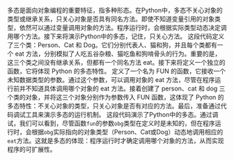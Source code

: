 多态是面向对象编程的重要特征，指多种形态。在Python中，多态不关心对象的类型或继承关系，只关心对象是否具有同名方法。即使不知道变量引用的对象类型，依然可以通过变量调用对象的方法。程序运行时，会根据实际类型动态决定调用哪个方法。接下来将演示Python中的多态，记住，只关心方法。 
这段代码定义了三个类：Person、Cat 和 Dog。它们分别代表人、猫和狗，并且每个类都有一个 eat 方法，分别模拟了人吃五谷杂粮、猫吃鱼和狗啃骨头的行为。重要的是，这三个类之间没有继承关系，但都有一个同名方法 eat。接下来将定义一个独立的函数，它将体现 Python 的多态特性。 
定义了一个名为 FUN 的函数，它接收一个未知数据类型的参数。通过这个参数，可以调用对象的 eat 方法，尽管在程序运行前并不知道具体调用哪个对象的 eat 方法。接着创建了 person、cat 和 dog 三个类的对象，并将这三个对象分别作为参数传入 FUN 函数，这体现了 Python 的多态特性：不关心对象的类型，只关心对象是否有对应的方法。最后，准备通过代码调试工具来演示多态的运行机制。 
这段代码演示了Python中的多态。通过调试，我们可以看到，尽管函数`fun`的参数`obg`类型在定义时是未知的，但在程序运行时，会根据`obg`实际指向的对象类型（Person、Cat或Dog）动态地调用相应的`eat`方法。这就是多态的体现：程序运行时才确定调用哪个对象的方法，从而实现程序的可扩展性。 
